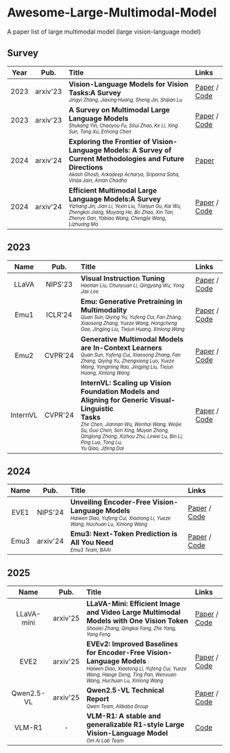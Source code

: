 # Awesome-Large-Multimodal-Model
A paper list of large multimodal model (large vision-language model) 

## Survey

| **Year** | **Pub.** | **Title** |  **Links**                                       |
| :-----: | :------: | :------------------------------------ |   :----------------------------------------------------------- |
| 2023 | arxiv'23  | **Vision-Language Models for Vision Tasks:A Survey**  <br> <sub><sup>*Jingyi Zhang, Jiaxing Huang, Sheng Jin, Shijian Lu*</sup></sub> | [Paper](https://arxiv.org/pdf/2304.00685) / [Code](https://github.com/jingyi0000/VLM_survey)|
| 2023 | arxiv'23  | **A Survey on Multimodal Large Language Models**  <br> <sub><sup>*Shukang Yin, Chaoyou Fu, Sirui Zhao, Ke Li, Xing Sun, Tong Xu, Enhong Chen*</sup></sub> | [Paper](https://arxiv.org/pdf/2306.13549) / [Code](https://github.com/BradyFU/Awesome-Multimodal-Large-Language-Models)|
| 2024 | arxiv'24  | **Exploring the Frontier of Vision-Language Models: A Survey of Current Methodologies and Future Directions**  <br> <sub><sup>*Akash Ghosh, Arkadeep Acharya, Sriparna Saha, Vinija Jain, Aman Chadha*</sup></sub> | [Paper](https://arxiv.org/abs/2404.07214)|
| 2024 | arxiv'24  | **Efficient Multimodal Large Language Models:A Survey**  <br> <sub><sup>*Yizhang Jin, Jian Li, Yexin Liu, Tianjun Gu, Kai Wu, Zhengkai Jiang, Muyang He, Bo Zhao, Xin Tan, Zhenye Gan, Yabiao Wang, Chengjie Wang, Lizhuang Ma*</sup></sub> | [Paper](https://arxiv.org/pdf/2405.10739) / [Code](https://github.com/swordlidev/Efficient-Multimodal-LLMs-Survey)|


## 2023

| **Name** | **Pub.** | **Title** |  **Links**                                       |
| :-----: | :------: | :------------------------------------ |   :----------------------------------------------------------- |
| LLaVA | NIPS'23  | **Visual Instruction Tuning**  <br> <sub><sup>*Haotian Liu, Chunyuan Li, Qingyang Wu, Yong Jae Lee*</sup></sub> | [Paper](https://arxiv.org/abs/2304.08485) / [Code](https://github.com/haotian-liu/LLaVA) |
| Emu1 | ICLR'24  | **Emu: Generative Pretraining in Multimodality**  <br> <sub><sup>*Quan Sun, Qiying Yu, Yufeng Cui, Fan Zhang, Xiaosong Zhang, Yueze Wang, Hongcheng Gao, Jingjing Liu, Tiejun Huang, Xinlong Wang*</sup></sub>  | [Paper](https://arxiv.org/abs/2307.05222) / [Code](https://github.com/baaivision/Emu) |
| Emu2 | CVPR'24  | **Generative Multimodal Models are In-Context Learners**  <br> <sub><sup>*Quan Sun, Yufeng Cui, Xiaosong Zhang, Fan Zhang, Qiying Yu, Zhengxiong Luo, Yueze Wang, Yongming Rao, Jingjing Liu, Tiejun Huang, Xinlong Wang*</sup></sub>  | [Paper](https://arxiv.org/abs/2312.13286) / [Code](https://github.com/baaivision/Emu) |
| InternVL | CVPR'24  | **InternVL: Scaling up Vision Foundation Models and Aligning for Generic Visual-Linguistic <br> Tasks**  <br> <sub><sup>*Zhe Chen, Jiannan Wu, Wenhai Wang, Weijie Su, Guo Chen, Sen Xing, Muyan Zhong, Qinglong Zhang, Xizhou Zhu, Lewei Lu, Bin Li, Ping Luo, Tong Lu, <br>Yu Qiao, Jifeng Dai*</sup></sub>  | [Paper](https://arxiv.org/abs/2312.14238) / [Code](https://github.com/OpenGVLab/InternVL) |

## 2024

| **Name** | **Pub.** | **Title** |  **Links**                                       |
| :-----: | :------: | :----------------------------------------------------------- |   :----------------------------------------------------------- |
| EVE1 | NIPS'24  | **Unveiling Encoder-Free Vision-Language Models**  <br> <sub><sup>*Haiwen Diao, Yufeng Cui, Xiaotong Li, Yueze Wang, Huchuan Lu, Xinlong Wang*</sup></sub> | [Paper](https://arxiv.org/abs/2406.11832) / [Code](https://github.com/baaivision/EVE) |
| Emu3 | arxiv'24  | **Emu3: Next-Token Prediction is All You Need**  <br> <sub><sup>*Emu3 Team, BAAI*</sup></sub> | [Paper](https://arxiv.org/pdf/2409.18869) / [Code](https://github.com/baaivision/Emu3) |

## 2025

| **Name** | **Pub.** | **Title** |  **Links**                                       |
| :-----: | :------: | :----------------------------------------------------------- |   :----------------------------------------------------------- |
| LLaVA-mini | arxiv'25  | **LLaVA-Mini: Efficient Image and Video Large Multimodal Models with One Vision Token**  <br> <sub><sup>*Shaolei Zhang, Qingkai Fang, Zhe Yang, Yang Feng*</sup></sub> | [Paper](https://arxiv.org/abs/2501.03895) / [Code](https://github.com/ictnlp/LLaVA-Mini) |
| EVE2 | arxiv'25  | **EVEv2: Improved Baselines for Encoder-Free Vision-Language Models**  <br> <sub><sup>*Haiwen Diao, Xiaotong Li, Yufeng Cui, Yueze Wang, Haoge Deng, Ting Pan, Wenxuan Wang, Huchuan Lu, Xinlong Wang*</sup></sub> | [Paper](https://arxiv.org/abs/2502.06788) / [Code](https://github.com/baaivision/EVE) |
| Qwen2.5-VL | arxiv'25  | **Qwen2.5-VL Technical Report**  <br> <sub><sup>*Qwen Team, Alibaba Group*</sup></sub> | [Paper](https://arxiv.org/pdf/2502.13923) / [Code](https://github.com/QwenLM/Qwen2.5-VL) |
| VLM-R1 | - | **VLM-R1: A stable and generalizable R1-style Large Vision-Language Model**  <br> <sub><sup>*Om AI Lab Team*</sup></sub> | [Code](https://github.com/om-ai-lab/VLM-R1) |


